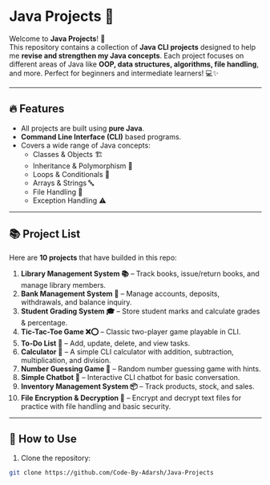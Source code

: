 # Java Projects 🚀 

Welcome to **Java Projects**! 🎉  
This repository contains a collection of **Java CLI projects** designed to help me **revise and strengthen my Java concepts**. Each project focuses on different areas of Java like **OOP, data structures, algorithms, file handling**, and more. Perfect for beginners and intermediate learners! 💻✨

---

## 🔥 Features

- All projects are built using **pure Java**.  
- **Command Line Interface (CLI)** based programs.  
- Covers a wide range of Java concepts:
  - Classes & Objects 🏗️
  - Inheritance & Polymorphism 🧬
  - Loops & Conditionals 🔁
  - Arrays & Strings 🔤
  - File Handling 📂
  - Exception Handling ⚠️

---

## 📚 Project List

Here are **10 projects** that have builded in this repo:

1. **Library Management System 📚** – Track books, issue/return books, and manage library members.  
2. **Bank Management System 🏦** – Manage accounts, deposits, withdrawals, and balance inquiry.  
3. **Student Grading System 🎓** – Store student marks and calculate grades & percentage.  
4. **Tic-Tac-Toe Game ❌⭕** – Classic two-player game playable in CLI.  
5. **To-Do List 📝** – Add, update, delete, and view tasks.
6. **Calculator 🧮** – A simple CLI calculator with addition, subtraction, multiplication, and division.  
7. **Number Guessing Game 🎲** – Random number guessing game with hints.  
8. **Simple Chatbot 🤖** – Interactive CLI chatbot for basic conversation.  
9. **Inventory Management System 📦** – Track products, stock, and sales.  
10. **File Encryption & Decryption 🔐** – Encrypt and decrypt text files for practice with file handling and basic security.

---

## 📌 How to Use

1. Clone the repository:
```bash
git clone https://github.com/Code-By-Adarsh/Java-Projects

